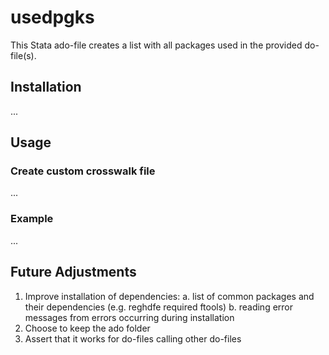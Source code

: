 # usedpgks
This Stata ado-file creates a list with all packages used in the provided do-file(s).


## Installation
...

## Usage
### Create custom crosswalk file
...
### Example
...

## Future Adjustments
1. Improve installation of dependencies:
a. list of common packages and their dependencies (e.g. reghdfe required ftools)
b. reading error messages from errors occurring during installation
2. Choose to keep the ado folder
3. Assert that it works for do-files calling other do-files

